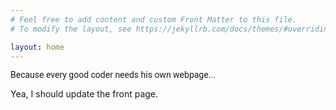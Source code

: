 ```yaml
---
# Feel free to add content and custom Front Matter to this file.
# To modify the layout, see https://jekyllrb.com/docs/themes/#overriding-theme-defaults

layout: home
---
```


<p style="font-family:Roboto">
Because every good coder needs his own webpage...
</p>
Yea, I should update the front page.



